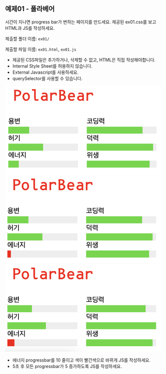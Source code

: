 ## **예제01 - 폴라베어**

시간이 지나면 progress bar가 변하는 페이지를 만드세요. 제공된 ex01.css를 보고 HTML과 JS를 작성하세요.

제출할 폴더 이름: `ex01/`

제출할 파일 이름: `ex01.html`, `ex01.js`

- 제공된 CSS파일은 추가하거나, 삭제할 수 없고, HTML은 직접 작성해야합니다.
- Internal Style Sheet를 허용하지 않습니다.
- External Javascript를 사용하세요.
- querySelector를 사용할 수 있습니다.

![ex01_1](./ex01_1.png)
![ex01_2](./ex01_2.png)
![ex01_3](./ex01_3.png)

- 에너지 progressbar를 10 줄이고 색이 빨간색으로 바뀌게 JS를 작성하세요.
- 5초 후 모든 progressbar가 5 증가하도록 JS를 작성하세요.
